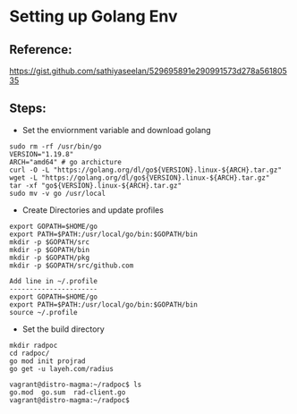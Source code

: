 # Setting up Golang Env

## Reference: 
https://gist.github.com/sathiyaseelan/529695891e290991573d278a56180535

## Steps:
* Set the enviornment variable and download golang
```
sudo rm -rf /usr/bin/go
VERSION="1.19.8"
ARCH="amd64" # go archicture
curl -O -L "https://golang.org/dl/go${VERSION}.linux-${ARCH}.tar.gz"
wget -L "https://golang.org/dl/go${VERSION}.linux-${ARCH}.tar.gz"
tar -xf "go${VERSION}.linux-${ARCH}.tar.gz"
sudo mv -v go /usr/local
```

* Create Directories and update profiles
```
export GOPATH=$HOME/go
export PATH=$PATH:/usr/local/go/bin:$GOPATH/bin
mkdir -p $GOPATH/src
mkdir -p $GOPATH/bin
mkdir -p $GOPATH/pkg
mkdir -p $GOPATH/src/github.com

Add line in ~/.profile
----------------------
export GOPATH=$HOME/go
export PATH=$PATH:/usr/local/go/bin:$GOPATH/bin
source ~/.profile
```

* Set the build directory
```
mkdir radpoc
cd radpoc/
go mod init projrad
go get -u layeh.com/radius

vagrant@distro-magma:~/radpoc$ ls
go.mod  go.sum  rad-client.go
vagrant@distro-magma:~/radpoc$
```
